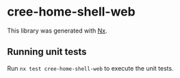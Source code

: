 # cree-home-shell-web

This library was generated with [Nx](https://nx.dev).

## Running unit tests

Run `nx test cree-home-shell-web` to execute the unit tests.
